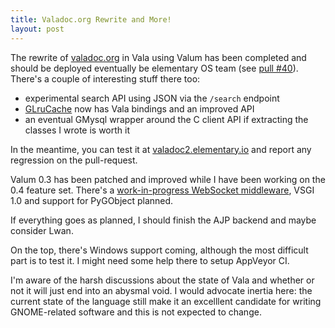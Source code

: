 ```yaml
---
title: Valadoc.org Rewrite and More!
layout: post
---
```


The rewrite of [valadoc.org](https://valadoc.org/) in Vala using Valum has been
completed and should be deployed eventually be elementary OS team (see [pull
#40][pull40]). There's a couple of interesting stuff there too:

[pull40]: https://github.com/Valadoc/valadoc-org/pull/40

 - experimental search API using JSON via the `/search` endpoint
 - [GLruCache](https://github.com/chergert/glrucache) now has Vala bindings and an improved API
 - an eventual GMysql wrapper around the C client API if extracting the classes
   I wrote is worth it

In the meantime, you can test it at [valadoc2.elementary.io](https://valadoc2.elementary.io/)
and report any regression on the pull-request.

Valum 0.3 has been patched and improved while I have been working on the 0.4
feature set. There's a [work-in-progress WebSocket middleware][wip/websocket],
VSGI 1.0 and support for PyGObject planned.

[wip/websocket]: https://github.com/valum-framework/valum/pull/206

If everything goes as planned, I should finish the AJP backend and maybe
consider Lwan.

On the top, there's Windows support coming, although the most difficult part is
to test it. I might need some help there to setup AppVeyor CI.

I'm aware of the harsh discussions about the state of Vala and whether or not
it will just end into an abysmal void. I would advocate inertia here: the
current state of the language still make it an excelllent candidate for
writing GNOME-related software and this is not expected to change.

